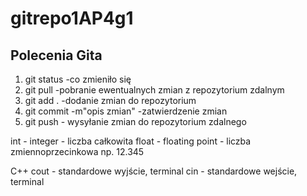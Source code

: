 # gitrepo1AP4g1

## Polecenia Gita

1) git status     -co zmieniło się
2) git pull       -pobranie ewentualnych zmian z repozytorium zdalnym
3) git add .      -dodanie zmian do repozytorium
4) git commit -m"opis zmian" -zatwierdzenie zmian
5) git push       - wysyłanie zmian do repozytorium zdalnego

int - integer - liczba całkowita
float - floating point - liczba zmiennoprzecinkowa np. 12.345

C++
cout - standardowe wyjście, terminal
cin - standardowe wejście, terminal
